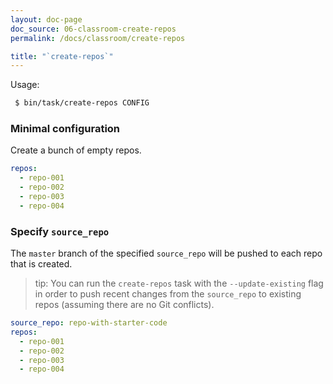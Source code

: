 ```yaml
---
layout: doc-page
doc_source: 06-classroom-create-repos
permalink: /docs/classroom/create-repos

title: "`create-repos`"
---
```


Usage:

```sh
 $ bin/task/create-repos CONFIG
```

### Minimal configuration

Create a bunch of empty repos.

```yaml
repos:
  - repo-001
  - repo-002
  - repo-003
  - repo-004
```

### Specify `source_repo`

The `master` branch of the specified `source_repo` will be pushed to each repo that is created.

 > tip: You can run the `create-repos` task with the `--update-existing` flag
 > in order to push recent changes from the `source_repo` to existing repos
 > (assuming there are no Git conflicts).

```yaml
source_repo: repo-with-starter-code
repos:
  - repo-001
  - repo-002
  - repo-003
  - repo-004
```
